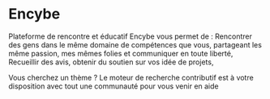 # Encybe
Plateforme de rencontre et éducatif
Encybe vous permet de :
Rencontrer des gens dans le même domaine de compétences que vous, partageant les même passion, mes mêmes folies et communiquer en toute liberté,
Recueillir des avis, obtenir du soutien sur vos idée de projets,

Vous cherchez un thème ?
Le moteur de recherche contributif est à votre disposition avec tout une communauté pour vous venir en aide
